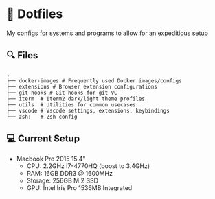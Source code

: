# 📘 Dotfiles

My configs for systems and programs to allow for an expeditious setup

## 🔍 Files

```
.
├── docker-images # Frequently used Docker images/configs
├── extensions # Browser extension configurations
├── git-hooks # Git hooks for git VC
├── iterm  # Iterm2 dark/light theme profiles
├── utils  # Utilities for common usecases
├── vscode # Vscode settings, extensions, keybindings
└── zsh:   # Zsh config
```

## 💻 Current Setup

- Macbook Pro 2015 15.4"
  - CPU: 2.2GHz i7-4770HQ (boost to 3.4GHz)
  - RAM: 16GB DDR3 @ 1600MHz
  - Storage: 256GB M.2 SSD
  - GPU: Intel Iris Pro 1536MB Integrated

